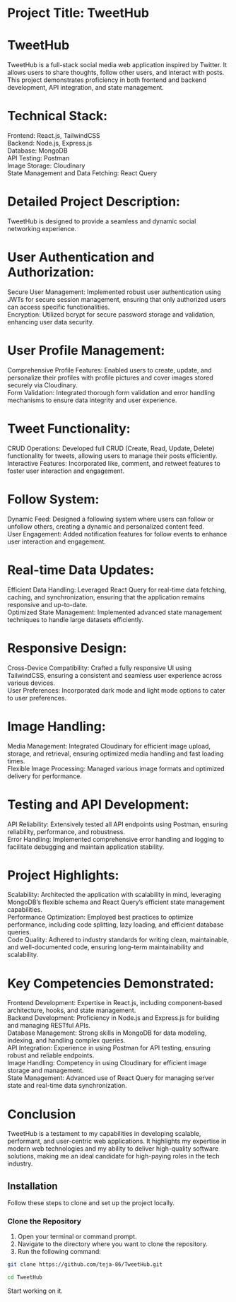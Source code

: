 # Project Title: TweetHub

# TweetHub
TweetHub is a full-stack social media web application inspired by Twitter. It allows users to share thoughts, follow other users, and interact with posts. This project demonstrates proficiency in both frontend and backend development, API integration, and state management.

# Technical Stack:
Frontend: React.js, TailwindCSS <br>
Backend: Node.js, Express.js <br>
Database: MongoDB <br>
API Testing: Postman <br>
Image Storage: Cloudinary <br>
State Management and Data Fetching: React Query <br>

# Detailed Project Description:
TweetHub is designed to provide a seamless and dynamic social networking experience.

# User Authentication and Authorization:
Secure User Management: Implemented robust user authentication using JWTs for secure session management, ensuring that only authorized users can access specific functionalities. <br>
Encryption: Utilized bcrypt for secure password storage and validation, enhancing user data security.

# User Profile Management:
Comprehensive Profile Features: Enabled users to create, update, and personalize their profiles with profile pictures and cover images stored securely via Cloudinary. <br>
Form Validation: Integrated thorough form validation and error handling mechanisms to ensure data integrity and user experience.

# Tweet Functionality:
CRUD Operations: Developed full CRUD (Create, Read, Update, Delete) functionality for tweets, allowing users to manage their posts efficiently. <br>
Interactive Features: Incorporated like, comment, and retweet features to foster user interaction and engagement.

# Follow System:
Dynamic Feed: Designed a following system where users can follow or unfollow others, creating a dynamic and personalized content feed. <br>
User Engagement: Added notification features for follow events to enhance user interaction and engagement.

# Real-time Data Updates:
Efficient Data Handling: Leveraged React Query for real-time data fetching, caching, and synchronization, ensuring that the application remains responsive and up-to-date. <br>
Optimized State Management: Implemented advanced state management techniques to handle large datasets efficiently.

# Responsive Design:
Cross-Device Compatibility: Crafted a fully responsive UI using TailwindCSS, ensuring a consistent and seamless user experience across various devices. <br>
User Preferences: Incorporated dark mode and light mode options to cater to user preferences.

# Image Handling:
Media Management: Integrated Cloudinary for efficient image upload, storage, and retrieval, ensuring optimized media handling and fast loading times. <br>
Flexible Image Processing: Managed various image formats and optimized delivery for performance.

# Testing and API Development:
API Reliability: Extensively tested all API endpoints using Postman, ensuring reliability, performance, and robustness. <br>
Error Handling: Implemented comprehensive error handling and logging to facilitate debugging and maintain application stability.

# Project Highlights:
Scalability: Architected the application with scalability in mind, leveraging MongoDB’s flexible schema and React Query’s efficient state management capabilities. <br>
Performance Optimization: Employed best practices to optimize performance, including code splitting, lazy loading, and efficient database queries. <br>
Code Quality: Adhered to industry standards for writing clean, maintainable, and well-documented code, ensuring long-term maintainability and scalability. <br>

# Key Competencies Demonstrated:
Frontend Development: Expertise in React.js, including component-based architecture, hooks, and state management. <br>
Backend Development: Proficiency in Node.js and Express.js for building and managing RESTful APIs. <br>
Database Management: Strong skills in MongoDB for data modeling, indexing, and handling complex queries. <br>
API Integration: Experience in using Postman for API testing, ensuring robust and reliable endpoints. <br>
Image Handling: Competency in using Cloudinary for efficient image storage and management. <br>
State Management: Advanced use of React Query for managing server state and real-time data synchronization. <br>

# Conclusion
TweetHub is a testament to my capabilities in developing scalable, performant, and user-centric web applications. It highlights my expertise in modern web technologies and my ability to deliver high-quality software solutions, making me an ideal candidate for high-paying roles in the tech industry.

## Installation

Follow these steps to clone and set up the project locally.

### Clone the Repository

1. Open your terminal or command prompt.
2. Navigate to the directory where you want to clone the repository.
3. Run the following command:

```bash
git clone https://github.com/teja-86/TweetHub.git

cd TweetHub

```

Start working on it.

